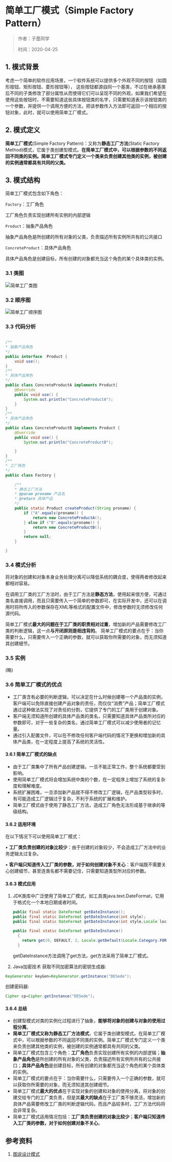 # 简单工厂模式（Simple Factory Pattern）

> 作者：子墨同学
>
> 时间：2020-04-25

##  1. 模式背景

考虑一个简单的软件应用场景，一个软件系统可以提供多个外观不同的按钮（如圆形按钮、矩形按钮、菱形按钮等）， 这些按钮都源自同一个基类，不过在继承基类后不同的子类修改了部分属性从而使得它们可以呈现不同的外观，如果我们希望在使用这些按钮时，不需要知道这些具体按钮类的名字，只需要知道表示该按钮类的一个参数，并提供一个调用方便的方法，把该参数传入方法即可返回一个相应的按钮对象，此时，就可以使用简单工厂模式。

## 2. 模式定义

**简单工厂模式**(Simple Factory Pattern)：又称为**静态工厂方法**(Static Factory Method)模式，它属于类创建型模式。**在简单工厂模式中，可以根据参数的不同返回不同类的实例。简单工厂模式专门定义一个类来负责创建其他类的实例，被创建的实例通常都具有共同的父类。**

## 3. 模式结构

简单工厂模式包含如下角色：

`Factory`：工厂角色

工厂角色负责实现创建所有实例的内部逻辑

`Product`：抽象产品角色

抽象产品角色是所创建的所有对象的父类，负责描述所有实例所共有的公共接口

`ConcreteProduct`：具体产品角色

具体产品角色是创建目标，所有创建的对象都充当这个角色的某个具体类的实例。

### 3.1 类图

![简单工厂类图](images/简单工厂类图.png)

### 3.2 顺序图

![简单工厂顺序图](images/简单工厂顺序图.png)

### 3.3 代码分析

```java
 
/**
* 抽象产品角色
*/
public interface  Product {
    void use();
}
/**
* 具体产品角色
*/
public class ConcreteProductA implements Product{
    @Override
    public void use() {
        System.out.println("ConcreteProductA");
    }
}
/**
* 具体产品角色
*/
public class ConcreteProductB implements Product {
    @Override
    public void use() {
        System.out.println("ConcreteProductB");

    }
}
/**
* 工厂角色
*/
public class Factory {

    /**
    * 静态工厂方法
    * @param proname 产品名
    * @return 具体产品 
    */
    public static Product createProduct(String proname) {
        if ("A".equals(proname)) {
            return new ConcreteProductA();
        } else if ("B".equals(proname)) {
            return new ConcreteProductB();
        }
        return null;
    }

}

```

### 3.4 模式分析

将对象的创建和对象本身业务处理分离可以降低系统的耦合度，使得两者修改起来都相对容易。

在调用工厂类的工厂方法时，由于工厂方法是**静态方法**，使用起来很方便，可通过类名直接调用，而且只需要传入一个简单的参数即可，在实际开发中，还可以在调用时将所传入的参数保存在XML等格式的配置文件中，修改参数时无须修改任何源代码。

简单工厂模式**最大的问题在于工厂类的职责相对过重**，增加新的产品需要修改工厂类的判断逻辑，这一点**与开闭原则是相违背的**。
简单工厂模式的要点在于：当你需要什么，只需要传入一个正确的参数，就可以获取你所需要的对象，而无须知道其创建细节。

### 3.5 实例

(略)

### 3.6 简单工厂模式的优点

- 工厂类含有必要的判断逻辑，可以决定在什么时候创建哪一个产品类的实例，客户端可以免除直接创建产品对象的责任，而仅仅“消费”产品；简单工厂模式通过这种做法实现了对责任的分割，它提供了专门的工厂类用于创建对象。
- 客户端无须知道所创建的具体产品类的类名，只需要知道具体产品类所对应的参数即可，对于一些复杂的类名，通过简单工厂模式可以减少使用者的记忆量。
- 通过引入配置文件，可以在不修改任何客户端代码的情况下更换和增加新的具体产品类，在一定程度上提高了系统的灵活性。

#### 3.6.1 简单工厂模式的缺点

- 由于工厂类集中了所有产品创建逻辑，一旦不能正常工作，整个系统都要受到影响。
- 使用简单工厂模式将会增加系统中类的个数，在一定程序上增加了系统的复杂度和理解难度。
- 系统扩展困难，一旦添加新产品就不得不修改工厂逻辑，在产品类型较多时，有可能造成工厂逻辑过于复杂，不利于系统的扩展和维护。
- 简单工厂模式由于使用了静态工厂方法，造成工厂角色无法形成基于继承的等级结构。

#### 3.6.2 适用环境

在以下情况下可以使用简单工厂模式：

•	**工厂类负责创建的对象比较少**：由于创建的对象较少，不会造成工厂方法中的业务逻辑太过复杂。

•	**客户端只知道传入工厂类的参数，对于如何创建对象不关心**：客户端既不需要关心创建细节，甚至连类名都不需要记住，只需要知道类型所对应的参数。

#### 3.6.3 模式应用
1. JDK类库中广泛使用了简单工厂模式，如工具类java.text.DateFormat，它用于格式化一个本地日期或者时间。

   ```java
   public final static DateFormat getDateInstance();
   public final static DateFormat getDateInstance(int style);
   public final static DateFormat getDateInstance(int style,Locale locale);
   ```

   ```java
   public final static DateFormat getDateInstance()
     {
       return get(0, DEFAULT, 2, Locale.getDefault(Locale.Category.FORMAT));
     }
   ```

     getDateInstance方法调用了get方法，get方法采用了简单工厂模式。

2. Java加密技术
   获取不同加密算法的密钥生成器:

  ```java
  KeyGenerator keyGen=KeyGenerator.getInstance("DESede");
  ```

  创建密码器:

  ```java
  Cipher cp=Cipher.getInstance("DESede");
  ```
#### 3.6.4 总结
- 创建型模式对类的实例化过程进行了抽象，**能够将对象的创建与对象的使用过程分离**。
- **简单工厂模式又称为静态工厂方法模式**，它属于类创建型模式。在简单工厂模式中，可以根据参数的不同返回不同类的实例。简单工厂模式专门定义一个类来负责创建其他类的实例，被创建的实例通常都具有共同的父类。
- 简单工厂模式包含三个角色：**工厂角色**负责实现创建所有实例的内部逻辑；**抽象产品角色**是所创建的所有对象的父类，负责描述所有实例所共有的公共接口；**具体产品角色**是创建目标，所有创建的对象都充当这个角色的某个具体类的实例。
- 简单工厂模式的要点在于：当你需要什么，只需要传入一个正确的参数，就可以获取你所需要的对象，而无须知道其创建细节。
- 简单工厂模式**最大的优点**在于实现对象的创建和对象的使用分离，将对象的创建交给专门的工厂类负责，但是其**最大的缺点**在于工厂类不够灵活，增加新的具体产品需要修改工厂类的判断逻辑代码，而且产品较多时，工厂方法代码将会非常复杂。
- 简单工厂模式适用情况包括：**工厂类负责创建的对象比较少**；**客户端只知道传入工厂类的参数，对于如何创建对象不关心**。


## 参考资料

1. [图说设计模式](https://design-patterns.readthedocs.io/zh_CN/latest/index.html)